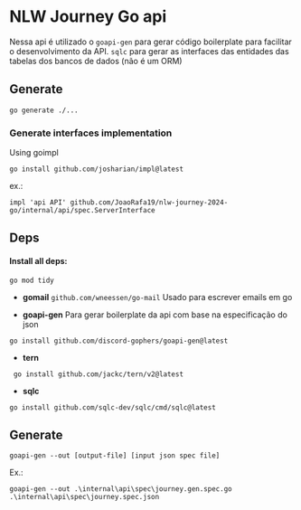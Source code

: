 # NLW Journey Go api

Nessa api é utilizado o `goapi-gen` para gerar código boilerplate para facilitar o desenvolvimento da API.
`sqlc` para gerar as interfaces das entidades das tabelas dos bancos de dados (não é um ORM)

## Generate

```shell
go generate ./...
```

### Generate interfaces implementation
Using goimpl
```shell
go install github.com/josharian/impl@latest
```

ex.:
```shell
impl 'api API' github.com/JoaoRafa19/nlw-journey-2024-go/internal/api/spec.ServerInterface
```

## Deps


#### Install all deps:
```shell
go mod tidy
```

- **gomail** `github.com/wneessen/go-mail`
Usado para escrever emails em go 


- **goapi-gen**
Para gerar boilerplate da api com base na especificação do json
```shell
go install github.com/discord-gophers/goapi-gen@latest
```

- **tern**
```shell
 go install github.com/jackc/tern/v2@latest
 ```

- **sqlc**
```shell
go install github.com/sqlc-dev/sqlc/cmd/sqlc@latest
```



## Generate

```shell
goapi-gen --out [output-file] [input json spec file]
```
Ex.:
```shell
goapi-gen --out .\internal\api\spec\journey.gen.spec.go .\internal\api\spec\journey.spec.json
```